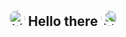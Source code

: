 <h2 style="text-align: center;"><img style="border-radius:20px; width: 25px; height: 25px" src="https://raw.githubusercontent.com/marcos-inja/marcos-inja/main/gifs/hi.gif" alt="hi"> Hello there <img style="border-radius:20px; width: 25px; height: 25px; transform: rotateY(180deg);" src="https://raw.githubusercontent.com/marcos-inja/marcos-inja/main/gifs/hi.gif" alt="hi"></h2>

<!--
**AmirhossainJ123/AmirhossainJ123** is a ✨ _special_ ✨ repository because its `README.md` (this file) appears on your GitHub profile.

Here are some ideas to get you started:

- 🔭 I’m currently working on ...
- 🌱 I’m currently learning ...
- 👯 I’m looking to collaborate on ...
- 🤔 I’m looking for help with ...
- 💬 Ask me about ...
- 📫 How to reach me: ...
- 😄 Pronouns: ...
- ⚡ Fun fact: ...
-->
